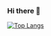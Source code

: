 ### Hi there 👋

[![Top Langs](https://github-readme-stats.vercel.app/api/top-langs/?username=Maxlewa&layout=compact&theme=radical)](https://github.com/anuraghazra/github-readme-stats)

